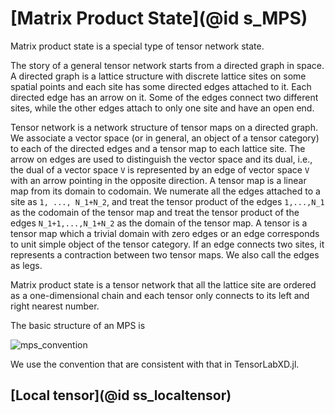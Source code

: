 # [Matrix Product State](@id s_MPS)

Matrix product state is a special type of tensor network state.

The story of a general tensor network starts from a directed graph in space. A directed
graph is a lattice structure with discrete lattice sites on some spatial points and each
site has some directed edges attached to it. Each directed edge has an arrow on it. Some of
the edges connect two different sites, while the other edges attach to only one site and
have an open end.

Tensor network is a network structure of tensor maps on a directed graph. We associate a
vector space (or in general, an object of a tensor category) to each of the directed edges
and a tensor map to each lattice site. The arrow on edges are used to distinguish the vector
space and its dual, i.e., the dual of a vector space ``V`` is represented by an edge of
vector space ``V`` with an arrow pointing in the opposite direction. A tensor map is a
linear map from its domain to codomain. We numerate all the edges attached to a site as
``1, ..., N_1+N_2``, and treat the tensor product of the edges ``1,...,N_1`` as the codomain
of the tensor map and treat the tensor product of the edges ``N_1+1,...,N_1+N_2`` as the
domain of the tensor map. A tensor is a tensor map which a trivial domain with zero edges or
an edge corresponds to unit simple object of the tensor category. If an edge connects
two sites, it represents a contraction between two tensor maps. We also call the edges as
legs.

Matrix product state is a tensor network that all the lattice site are ordered as a
one-dimensional chain and each tensor only connects to its left and right nearest number.

The basic structure of an MPS is

![mps_convention](figures/mps_convention.svg)

We use the convention that are consistent with that in TensorLabXD.jl.



## [Local tensor](@id ss_localtensor)
